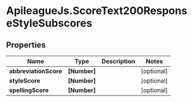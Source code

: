 # ApileagueJs.ScoreText200ResponseStyleSubscores

## Properties

Name | Type | Description | Notes
------------ | ------------- | ------------- | -------------
**abbreviationScore** | **[Number]** |  | [optional] 
**styleScore** | **[Number]** |  | [optional] 
**spellingScore** | **[Number]** |  | [optional] 


